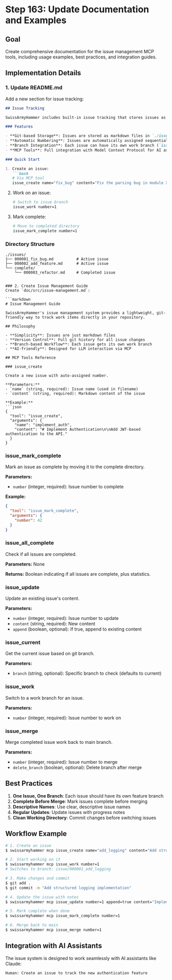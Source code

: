 # Step 163: Update Documentation and Examples

## Goal
Create comprehensive documentation for the issue management MCP tools, including usage examples, best practices, and integration guides.

## Implementation Details

### 1. Update README.md
Add a new section for issue tracking:

```markdown
## Issue Tracking

SwissArmyHammer includes built-in issue tracking that stores issues as markdown files directly in your repository. This allows you to track work items alongside your code, with full version control.

### Features

- **Git-based Storage**: Issues are stored as markdown files in `./issues` directory
- **Automatic Numbering**: Issues are automatically assigned sequential 6-digit numbers
- **Branch Integration**: Each issue can have its own work branch (`issue/<number>_<name>`)
- **MCP Tools**: Full integration with Model Context Protocol for AI assistants

### Quick Start

1. Create an issue:
   ```bash
   # Via MCP tool
   issue_create name="fix_bug" content="Fix the parsing bug in module X"
   ```

2. Work on an issue:
   ```bash
   # Switch to issue branch
   issue_work number=1
   ```

3. Mark complete:
   ```bash
   # Move to completed directory
   issue_mark_complete number=1
   ```

### Directory Structure

```
./issues/
├── 000001_fix_bug.md          # Active issue
├── 000002_add_feature.md      # Active issue
└── complete/
    └── 000003_refactor.md     # Completed issue
```
```

### 2. Create Issue Management Guide
Create `doc/src/issue-management.md`:

```markdown
# Issue Management Guide

SwissArmyHammer's issue management system provides a lightweight, git-friendly way to track work items directly in your repository.

## Philosophy

- **Simplicity**: Issues are just markdown files
- **Version Control**: Full git history for all issue changes
- **Branch-based Workflow**: Each issue gets its own work branch
- **AI-friendly**: Designed for LLM interaction via MCP

## MCP Tools Reference

### issue_create

Create a new issue with auto-assigned number.

**Parameters:**
- `name` (string, required): Issue name (used in filename)
- `content` (string, required): Markdown content of the issue

**Example:**
```json
{
  "tool": "issue_create",
  "arguments": {
    "name": "implement_auth",
    "content": "# Implement Authentication\n\nAdd JWT-based authentication to the API."
  }
}
```

### issue_mark_complete

Mark an issue as complete by moving it to the complete directory.

**Parameters:**
- `number` (integer, required): Issue number to complete

**Example:**
```json
{
  "tool": "issue_mark_complete",
  "arguments": {
    "number": 42
  }
}
```

### issue_all_complete

Check if all issues are completed.

**Parameters:** None

**Returns:** Boolean indicating if all issues are complete, plus statistics.

### issue_update

Update an existing issue's content.

**Parameters:**
- `number` (integer, required): Issue number to update
- `content` (string, required): New content
- `append` (boolean, optional): If true, append to existing content

### issue_current

Get the current issue based on git branch.

**Parameters:**
- `branch` (string, optional): Specific branch to check (defaults to current)

### issue_work

Switch to a work branch for an issue.

**Parameters:**
- `number` (integer, required): Issue number to work on

### issue_merge

Merge completed issue work back to main branch.

**Parameters:**
- `number` (integer, required): Issue number to merge
- `delete_branch` (boolean, optional): Delete branch after merge

## Best Practices

1. **One Issue, One Branch**: Each issue should have its own feature branch
2. **Complete Before Merge**: Mark issues complete before merging
3. **Descriptive Names**: Use clear, descriptive issue names
4. **Regular Updates**: Update issues with progress notes
5. **Clean Working Directory**: Commit changes before switching issues

## Workflow Example

```bash
# 1. Create an issue
$ swissarmyhammer mcp issue_create name="add_logging" content="Add structured logging"

# 2. Start working on it
$ swissarmyhammer mcp issue_work number=1
# Switches to branch: issue/000001_add_logging

# 3. Make changes and commit
$ git add .
$ git commit -m "Add structured logging implementation"

# 4. Update the issue with notes
$ swissarmyhammer mcp issue_update number=1 append=true content="Implemented using slog"

# 5. Mark complete when done
$ swissarmyhammer mcp issue_mark_complete number=1

# 6. Merge back to main
$ swissarmyhammer mcp issue_merge number=1
```

## Integration with AI Assistants

The issue system is designed to work seamlessly with AI assistants like Claude:

```
Human: Create an issue to track the new authentication feature